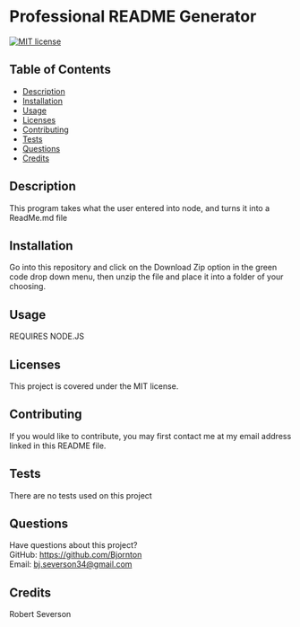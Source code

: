 # Professional README Generator
  [![MIT license](https://img.shields.io/badge/License-MIT-blue.svg)](https://lbesson.mit-license.org/)
  ## Table of Contents
  * [Description](#description)
  * [Installation](#installation)
  * [Usage](#usage)
  * [Licenses](#licenses)
  * [Contributing](#contributing)
  * [Tests](#tests)
  * [Questions](#questions)
  * [Credits](#credits)
  
  ## Description
  This program takes what the user entered into node, and turns it into a ReadMe.md file
  
  ## Installation
  Go into this repository and click on the Download Zip option in the green code drop down menu, then unzip the file and place it into a folder of your choosing.
  
  ## Usage
  REQUIRES NODE.JS

  ## Licenses
  This project is covered under the MIT license.
  
  ## Contributing
  If you would like to contribute, you may first contact me at my email address linked in this README file.
  
  ## Tests
  There are no tests used on this project
  
  ## Questions
  Have questions about this project?  
  GitHub: https://github.com/Bjornton  
  Email: bj.severson34@gmail.com
  
  ## Credits
  Robert Severson
